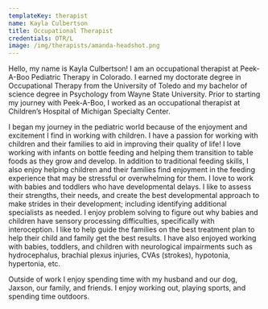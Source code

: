 ```yaml
---
templateKey: therapist
name: Kayla Culbertson
title: Occupational Therapist
credentials: OTR/L
image: /img/therapists/amanda-headshot.png
---
```


Hello, my name is Kayla Culbertson! I am an occupational therapist at Peek-A-Boo Pediatric Therapy in Colorado. I earned my doctorate degree in Occupational Therapy from the University of Toledo and my bachelor of science degree in Psychology from Wayne State University. Prior to starting my journey with Peek-A-Boo, I worked as an occupational therapist at Children’s Hospital of Michigan Specialty Center.

I began my journey in the pediatric world because of the enjoyment and excitement I find in working with children. I have a passion for working with children and their families to aid in improving their quality of life! I love working with infants on bottle feeding and helping them transition to table foods as they grow and develop. In addition to traditional feeding skills, I also enjoy helping children and their families find enjoyment in the feeding experience that may be stressful or overwhelming for them. I love to work with babies and toddlers who have developmental delays. I like to assess their strengths, their needs, and create the best developmental approach to make strides in their development; including identifying additional specialists as needed. I enjoy problem solving to figure out why babies and children have sensory processing difficulties, specifically with interoception. I like to help guide the families on the best treatment plan to help their child and family get the best results. I have also enjoyed working with babies, toddlers, and children with neurological impairments such as hydrocephalus, brachial plexus injuries, CVAs (strokes), hypotonia, hypertonia, etc.

Outside of work I enjoy spending time with my husband and our dog, Jaxson, our family, and friends. I enjoy working out, playing sports, and spending time outdoors.